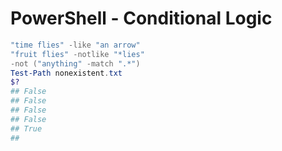 # PowerShell - Conditional Logic

```powershell runnable
"time flies" -like "an arrow"
"fruit flies" -notlike "*lies"
-not ("anything" -match ".*")
Test-Path nonexistent.txt
$?
## False
## False
## False
## False
## True
## 
```
